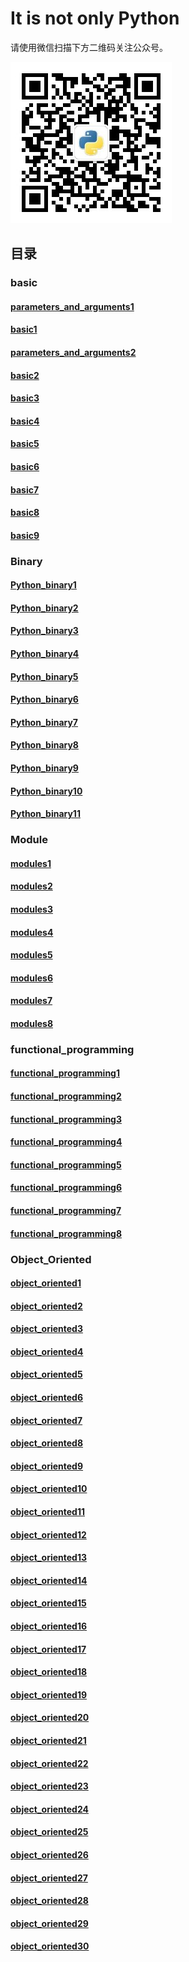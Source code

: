 # It is not only Python

请使用微信扫描下方二维码关注公众号。

![image](qrcode.jpg)

## 目录
### basic
#### [parameters\_and\_arguments1](basic/parameters_and_arguments1.md)
#### [basic1](basic/basic1.md)
#### [parameters\_and\_arguments2](basic/parameters_and_arguments2.md)
#### [basic2](basic/basic2.md)
#### [basic3](basic/basic3.md)
#### [basic4](basic/basic4.md)
#### [basic5](basic/basic5.md)
#### [basic6](basic/basic6.md)
#### [basic7](basic/basic7.md)
#### [basic8](basic/basic8.md)
#### [basic9](basic/basic9.md)
### Binary
#### [Python\_binary1](Binary/Python_binary1.md)
#### [Python\_binary2](Binary/Python_binary2.md)
#### [Python\_binary3](Binary/Python_binary3.md)
#### [Python\_binary4](Binary/Python_binary4.md)
#### [Python\_binary5](Binary/Python_binary5.md)
#### [Python\_binary6](Binary/Python_binary6.md)
#### [Python\_binary7](Binary/Python_binary7.md)
#### [Python\_binary8](Binary/Python_binary8.md)
#### [Python\_binary9](Binary/Python_binary9.md)
#### [Python\_binary10](Binary/Python_binary10.md)
#### [Python\_binary11](Binary/Python_binary11.md)
### Module
#### [modules1](Module/modules1.md)
#### [modules2](Module/modules2.md)
#### [modules3](Module/modules3.md)
#### [modules4](Module/modules4.md)
#### [modules5](Module/modules5.md)
#### [modules6](Module/modules6.md)
#### [modules7](Module/modules7.md)
#### [modules8](Module/modules8.md)
### functional_programming
#### [functional\_programming1](functional_programming/functional_programming1.md)
#### [functional\_programming2](functional_programming/functional_programming2.md)
#### [functional\_programming3](functional_programming/functional_programming3.md)
#### [functional\_programming4](functional_programming/functional_programming4.md)
#### [functional\_programming5](functional_programming/functional_programming5.md)
#### [functional\_programming6](functional_programming/functional_programming6.md)
#### [functional\_programming7](functional_programming/functional_programming7.md)
#### [functional\_programming8](functional_programming/functional_programming8.md)
### Object_Oriented
#### [object\_oriented1](Object_Oriented/object_oriented1.md)
#### [object\_oriented2](Object_Oriented/object_oriented2.md)
#### [object\_oriented3](Object_Oriented/object_oriented3.md)
#### [object\_oriented4](Object_Oriented/object_oriented4.md)
#### [object\_oriented5](Object_Oriented/object_oriented5.md)
#### [object\_oriented6](Object_Oriented/object_oriented6.md)
#### [object\_oriented7](Object_Oriented/object_oriented7.md)
#### [object\_oriented8](Object_Oriented/object_oriented8.md)
#### [object\_oriented9](Object_Oriented/object_oriented9.md)
#### [object\_oriented10](Object_Oriented/object_oriented10.md)
#### [object\_oriented11](Object_Oriented/object_oriented11.md)
#### [object\_oriented12](Object_Oriented/object_oriented12.md)
#### [object\_oriented13](Object_Oriented/object_oriented13.md)
#### [object\_oriented14](Object_Oriented/object_oriented14.md)
#### [object\_oriented15](Object_Oriented/object_oriented15.md)
#### [object\_oriented16](Object_Oriented/object_oriented16.md)
#### [object\_oriented17](Object_Oriented/object_oriented17.md)
#### [object\_oriented18](Object_Oriented/object_oriented18.md)
#### [object\_oriented19](Object_Oriented/object_oriented19.md)
#### [object\_oriented20](Object_Oriented/object_oriented20.md)
#### [object\_oriented21](Object_Oriented/object_oriented21.md)
#### [object\_oriented22](Object_Oriented/object_oriented22.md)
#### [object\_oriented23](Object_Oriented/object_oriented23.md)
#### [object\_oriented24](Object_Oriented/object_oriented24.md)
#### [object\_oriented25](Object_Oriented/object_oriented25.md)
#### [object\_oriented26](Object_Oriented/object_oriented26.md)
#### [object\_oriented27](Object_Oriented/object_oriented27.md)
#### [object\_oriented28](Object_Oriented/object_oriented28.md)
#### [object\_oriented29](Object_Oriented/object_oriented29.md)
#### [object\_oriented30](Object_Oriented/object_oriented30.md)
